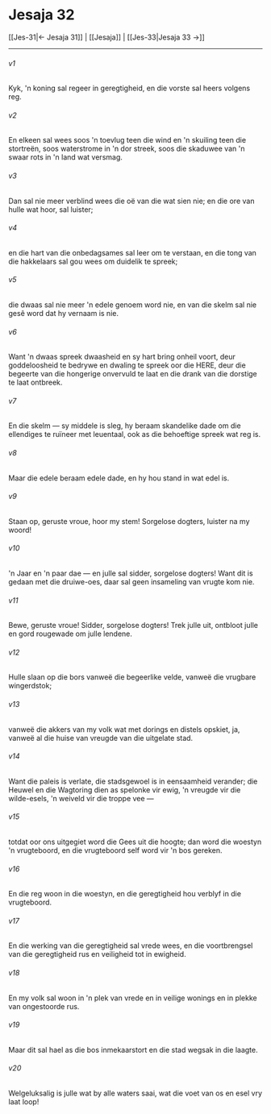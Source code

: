 # Jesaja 32

[[Jes-31|← Jesaja 31]] | [[Jesaja]] | [[Jes-33|Jesaja 33 →]]
***

###### v1
Kyk, 'n koning sal regeer in geregtigheid, en die vorste sal heers volgens reg. 
###### v2
En elkeen sal wees soos 'n toevlug teen die wind en 'n skuiling teen die stortreën, soos waterstrome in 'n dor streek, soos die skaduwee van 'n swaar rots in 'n land wat versmag. 
###### v3
Dan sal nie meer verblind wees die oë van die wat sien nie; en die ore van hulle wat hoor, sal luister; 
###### v4
en die hart van die onbedagsames sal leer om te verstaan, en die tong van die hakkelaars sal gou wees om duidelik te spreek; 
###### v5
die dwaas sal nie meer 'n edele genoem word nie, en van die skelm sal nie gesê word dat hy vernaam is nie. 
###### v6
Want 'n dwaas spreek dwaasheid en sy hart bring onheil voort, deur goddeloosheid te bedrywe en dwaling te spreek oor die HERE, deur die begeerte van die hongerige onvervuld te laat en die drank van die dorstige te laat ontbreek. 
###### v7
En die skelm — sy middele is sleg, hy beraam skandelike dade om die ellendiges te ruïneer met leuentaal, ook as die behoeftige spreek wat reg is. 
###### v8
Maar die edele beraam edele dade, en hy hou stand in wat edel is. 
###### v9
Staan op, geruste vroue, hoor my stem! Sorgelose dogters, luister na my woord! 
###### v10
'n Jaar en 'n paar dae — en julle sal sidder, sorgelose dogters! Want dit is gedaan met die druiwe-oes, daar sal geen insameling van vrugte kom nie. 
###### v11
Bewe, geruste vroue! Sidder, sorgelose dogters! Trek julle uit, ontbloot julle en gord rougewade om julle lendene. 
###### v12
Hulle slaan op die bors vanweë die begeerlike velde, vanweë die vrugbare wingerdstok; 
###### v13
vanweë die akkers van my volk wat met dorings en distels opskiet, ja, vanweë al die huise van vreugde van die uitgelate stad. 
###### v14
Want die paleis is verlate, die stadsgewoel is in eensaamheid verander; die Heuwel en die Wagtoring dien as spelonke vir ewig, 'n vreugde vir die wilde-esels, 'n weiveld vir die troppe vee — 
###### v15
totdat oor ons uitgegiet word die Gees uit die hoogte; dan word die woestyn 'n vrugteboord, en die vrugteboord self word vir 'n bos gereken. 
###### v16
En die reg woon in die woestyn, en die geregtigheid hou verblyf in die vrugteboord. 
###### v17
En die werking van die geregtigheid sal vrede wees, en die voortbrengsel van die geregtigheid rus en veiligheid tot in ewigheid. 
###### v18
En my volk sal woon in 'n plek van vrede en in veilige wonings en in plekke van ongestoorde rus. 
###### v19
Maar dit sal hael as die bos inmekaarstort en die stad wegsak in die laagte. 
###### v20
Welgeluksalig is julle wat by alle waters saai, wat die voet van os en esel vry laat loop! 
